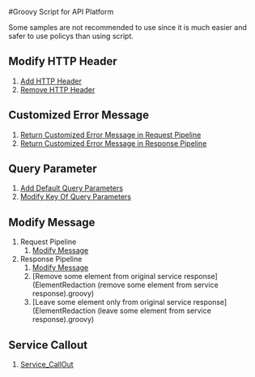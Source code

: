 #Groovy Script for API Platform

Some samples are not recommended to use since it is much easier and safer to use policys than using script.

## Modify HTTP Header
1. [Add HTTP Header](Add_HTTPHeader.groovy)
2. [Remove HTTP Header](Remove_HTTPHeader.groovy)

## Customized Error Message
1. [Return Customized Error Message in Request Pipeline](Return_CustomizedErrorMessage_in_RequestPipeline.groovy)
2. [Return Customized Error Message in Response Pipeline](Return_CustomizedErrorMessage_in_ResponsePipeline.groovy)

## Query Parameter
1. [Add Default Query Parameters](Add_DefaultQueryParameters.groovy)
2. [Modify Key Of Query Parameters](Modify_KeyOfQueryParameters.groovy)

## Modify Message
1. Request Pipeline
    1. [Modify Message](Modify_Message_in_RequestPipeline.groovy)
2. Response Pipeline
    1. [Modify Message](Modify_Message_in_ResponsePipeline.groovy)
    2. [Remove some element from original service response](ElementRedaction (remove some element from service response).groovy)
    3. [Leave some element only from original service response](ElementRedaction (leave some element from service response).groovy)

## Service Callout
1. [Service_CallOut](Service_CallOut.groovy)
